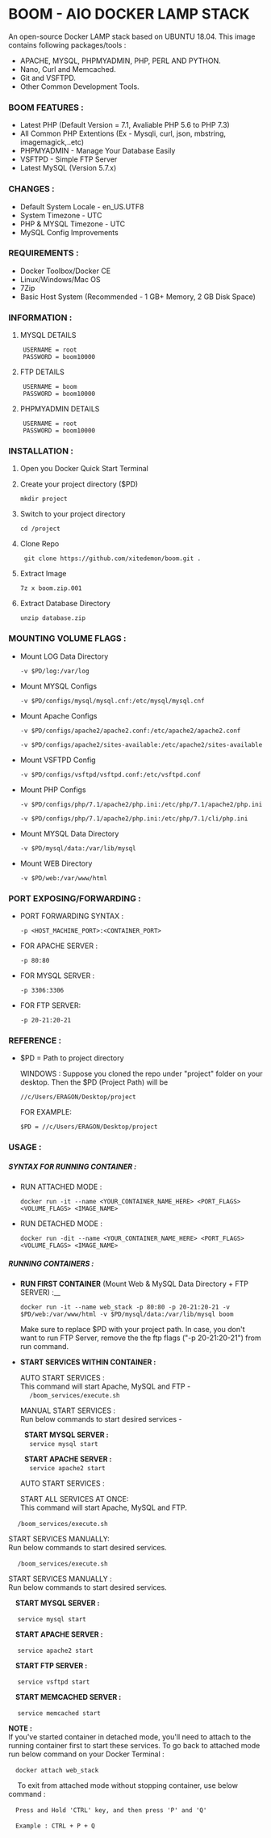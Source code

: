 # BOOM - AIO DOCKER LAMP STACK

An open-source Docker LAMP stack based on UBUNTU 18.04.
This image contains following packages/tools :

- APACHE, MYSQL, PHPMYADMIN, PHP, PERL AND PYTHON.
- Nano, Curl and Memcached.
- Git and VSFTPD.
- Other Common Development Tools.

### BOOM FEATURES :

- Latest PHP (Default Version = 7.1, Avaliable PHP 5.6 to PHP 7.3)
- All Common PHP Extentions (Ex - Mysqli, curl, json, mbstring, imagemagick,..etc)
- PHPMYADMIN - Manage Your Database Easily
- VSFTPD - Simple FTP Server
- Latest MySQL (Version 5.7.x)

### CHANGES :

- Default System Locale - en_US.UTF8
- System Timezone - UTC
- PHP & MYSQL Timezone - UTC
- MySQL Config Improvements

### REQUIREMENTS :
- Docker Toolbox/Docker CE
- Linux/Windows/Mac OS
- 7Zip
- Basic Host System (Recommended - 1 GB+ Memory, 2 GB Disk Space)

### INFORMATION :

1. MYSQL DETAILS
```
    USERNAME = root
    PASSWORD = boom10000
```

2. FTP DETAILS
```
    USERNAME = boom
    PASSWORD = boom10000
```

2. PHPMYADMIN DETAILS
```
    USERNAME = root
    PASSWORD = boom10000
```

### INSTALLATION :

1. Open you Docker Quick Start Terminal

2. Create your project directory ($PD)

     ``` mkdir project ```

3. Switch to your project directory

     ```cd /project```

4. Clone Repo

     ``` git clone https://github.com/xitedemon/boom.git .```

5. Extract Image

     ```7z x boom.zip.001```

5. Extract Database Directory

     ```unzip database.zip```

### MOUNTING VOLUME FLAGS :

- Mount LOG Data Directory

	 ```-v $PD/log:/var/log```

- Mount MYSQL Configs

     ```-v $PD/configs/mysql/mysql.cnf:/etc/mysql/mysql.cnf```

- Mount Apache Configs

     ```-v $PD/configs/apache2/apache2.conf:/etc/apache2/apache2.conf```

     ```-v $PD/configs/apache2/sites-available:/etc/apache2/sites-available```

- Mount VSFTPD Config

     ```-v $PD/configs/vsftpd/vsftpd.conf:/etc/vsftpd.conf```

- Mount PHP Configs

     ```-v $PD/configs/php/7.1/apache2/php.ini:/etc/php/7.1/apache2/php.ini```

     ```-v $PD/configs/php/7.1/apache2/php.ini:/etc/php/7.1/cli/php.ini```

- Mount MYSQL Data Directory

     ```-v $PD/mysql/data:/var/lib/mysql```

- Mount WEB Directory

     ```-v $PD/web:/var/www/html```

### PORT EXPOSING/FORWARDING :

- PORT FORWARDING SYNTAX :

     ```-p <HOST_MACHINE_PORT>:<CONTAINER_PORT>```

- FOR APACHE SERVER :

     ```-p 80:80```

- FOR MYSQL SERVER :

     ```-p 3306:3306```

- FOR FTP SERVER:

     ```-p 20-21:20-21```

### REFERENCE :

- $PD = Path to project directory

  WINDOWS : Suppose you cloned the repo under "project" folder on your desktop. Then the $PD (Project Path) will be

     ```//c/Users/ERAGON/Desktop/project```

  FOR EXAMPLE:

     ```$PD = //c/Users/ERAGON/Desktop/project```


### USAGE :

##### SYNTAX FOR RUNNING CONTAINER :

- RUN ATTACHED MODE :

     ```docker run -it --name <YOUR_CONTAINER_NAME_HERE> <PORT_FLAGS> <VOLUME_FLAGS> <IMAGE_NAME>```

- RUN DETACHED MODE :

     ```docker run -dit --name <YOUR_CONTAINER_NAME_HERE> <PORT_FLAGS> <VOLUME_FLAGS> <IMAGE_NAME>```

##### RUNNING CONTAINERS :

- __RUN FIRST CONTAINER__ (Mount Web & MySQL Data Directory + FTP SERVER) :__

     ```docker run -it --name web_stack -p 80:80 -p 20-21:20-21 -v $PD/web:/var/www/html -v $PD/mysql/data:/var/lib/mysql boom```

     Make sure to replace $PD with your project path. In case, you don't want to run FTP Server, remove the the ftp flags ("-p 20-21:20-21")
     from run command.

- __START SERVICES WITHIN CONTAINER :__


     AUTO START SERVICES :  
     This command will start Apache, MySQL and FTP -  
     &emsp; ```/boom_services/execute.sh```

     MANUAL START SERVICES :  
     Run below commands to start desired services -

     &nbsp; __START MYSQL SERVER :__  
     &emsp; ```service mysql start```

     &nbsp; __START APACHE SERVER :__  
     &emsp; ```service apache2 start```


     AUTO START SERVICES :








   START ALL SERVICES AT ONCE:  
   This command will start Apache, MySQL and FTP.

&emsp;   ```/boom_services/execute.sh```

   START SERVICES MANUALLY:  
   Run below commands to start desired services.

&emsp;   ```/boom_services/execute.sh```




   START SERVICES MANUALLY :  
   Run below commands to start desired services.

&emsp;__START MYSQL SERVER :__

&emsp; ```service mysql start```

&emsp;__START APACHE SERVER :__

&emsp; ```service apache2 start```

&emsp;__START FTP SERVER :__

&emsp; ```service vsftpd start```

&emsp;__START MEMCACHED SERVER :__

&emsp; ```service memcached start```

__NOTE :__  
        If you've started container in detached mode, you'll need to attach to the running container first to start these services.
        To go back to attached mode run below command on your Docker Terminal :

&emsp;```docker attach web_stack```

&emsp;  To exit from attached mode without stopping container, use below command :

&emsp;```Press and Hold 'CTRL' key, and then press 'P' and 'Q'```

&emsp;```Example : CTRL + P + Q```









